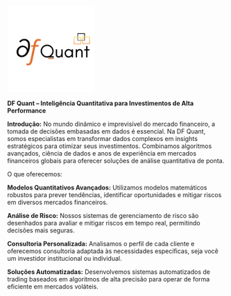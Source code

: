 <img src="https://github.com/DennisFelixuff/Financas/blob/Finan%C3%A7as/logo_df_quant.jpeg" alt="Logo da Empresa" width = 200>

**DF Quant – Inteligência Quantitativa para Investimentos de Alta Performance**

**Introdução:**
No mundo dinâmico e imprevisível do mercado financeiro, a tomada de decisões embasadas em dados é essencial. 
Na DF Quant, somos especialistas em transformar dados complexos em insights estratégicos para otimizar seus investimentos. 
Combinamos algoritmos avançados, ciência de dados e anos de experiência em mercados financeiros globais para oferecer soluções de análise quantitativa de ponta.

O que oferecemos:

**Modelos Quantitativos Avançados:** Utilizamos modelos matemáticos robustos para prever tendências, identificar oportunidades e mitigar riscos em diversos mercados financeiros.

**Análise de Risco:** Nossos sistemas de gerenciamento de risco são desenhados para avaliar e mitigar riscos em tempo real, permitindo decisões mais seguras.

**Consultoria Personalizada:** Analisamos o perfil de cada cliente e oferecemos consultoria adaptada às necessidades específicas, seja você um investidor institucional ou individual.

**Soluções Automatizadas:** Desenvolvemos sistemas automatizados de trading baseados em algoritmos de alta precisão para operar de forma eficiente em mercados voláteis.
